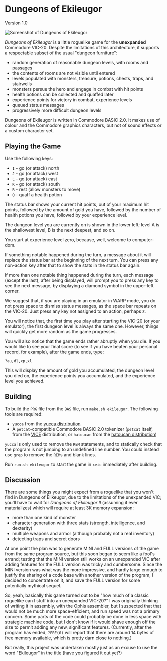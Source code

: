 Dungeons of Ekileugor
=====================

Version 1.0

![Screenshot of Dungeons of Ekileugor](https://raw.github.com/catseye/Dungeons-of-Ekileugor/master/images/dungeons-of-ekileugor.png)

_Dungeons of Ekileugor_ is a little roguelike game for the **unexpanded**
Commodore VIC-20.  Despite the limitations of this architecture, it supports
a respectable subset of the usual "dungeon furniture":

*   random generation of reasonable dungeon levels, with rooms and passages
*   the contents of rooms are not visible until entered
*   levels populated with monsters, treasure, potions, chests, traps, and
    stairwells
*   monsters persue the hero and engage in combat with hit points
*   health potions can be collected and quaffed later
*   experience points for victory in combat, experience levels
*   queued status messages
*   progressively more difficult dungeon levels

Dungeons of Ekileugor is written in Commodore BASIC 2.0.  It makes use of
colour and the Commodore graphics characters, but not of sound effects or a
custom character set.

Playing the Game
----------------

Use the following keys:

*   `I` - go (or attack) north
*   `J` - go (or attack) west
*   `L` - go (or attack) east
*   `K` - go (or attack) south
*   `R` - rest (allow monsters to move)
*   `Q` - quaff a health potion

The status bar shows your current hit points, out of your maximum hit points,
followed by the amount of gold you have, followed by the number of health
potions you have, followed by your experience level.

The dungeon level you are currently on is shown in the lower left; level A is
the shallowest level, B is the next deepest, and so on.

You start at experience level zero, because, well, welcome to computer-dom.

If something notable happened during the turn, a message about it will
replace the status bar at the beginning of the next turn.  You can press
any non-action key after that to show the stats in the status bar again.

If more than one notable thing happened during the turn, each message
(except the last), after being displayed, will prompt you to press any key
to see the next message, by displaying a diamond symbol in the upper-left
corner.

We suggest that, if you are playing in an emulator in WARP mode, you do
not press space to dismiss status messages, as the space bar repeats on
the VIC-20.  Just press any key not assigned to an action, perhaps `Z`.

You will notice that, the first time you play after starting the VIC-20
(or your emulator), the first dungeon level is always the same one.
However, things will quickly get more random as the game progresses.

You will also notice that the game ends rather abruptly when you die.  If
you would like to see your final score (to see if you have beaten your
personal record, for example), after the game ends, type:

    ?au,dl,xp,xl

This will display the amount of gold you accumulated, the dungeon level
you died on, the experience points you accumulated, and the experience level
you achieved.

Building
--------

To build the `PRG` file from the `BAS` file, run `make.sh ekileugor`.
The following tools are required:

*   `yucca` from the [yucca distribution][]
*   A `petcat`-compatible Commodore BASIC 2.0 tokenizer
    (`petcat` itself, from the [VICE][] distribution, or
     `hatoucan` from the [hatoucan distribution][])

`yucca` is only used to remove the `REM` statements, and to statically check
that the program is not jumping to an undefined line number.  You could
instead use `grep` to remove the `REM`s and blank lines.

Run `run.sh ekileugor` to start the game in `xvic` immediately after building.

[yucca distribution]: http://catseye.tc/node/yucca
[hatoucan distribution]: http://catseye.tc/node/hatoucan
[VICE]: http://vice-emu.sourceforge.net/

Discussion
----------

There are some things you might expect from a roguelike that you won't find
in Dungeons of Elikeugor, due to the limitations of the unexpanded VIC;
you'll have to wait for _Dungeons of Ekileugor II_ (assuming it ever
materializes) which will require at least 3K memory expansion:

*   more than one kind of monster
*   character generation with three stats (strength, intelligence, and
    dexterity)
*   multiple weapons and armor (although probably not a real inventory)
*   detecting traps and secret doors

At one point the plan was to generate MINI and FULL versions of the game
from the same program source, but this soon began to seem like a fool's
errand; testing that the MINI version still works on an unexpanded VIC after
adding features for the FULL version was tricky and cumbersome.  Since the
MINI version was what was the more impressive, and hardly large enough to
justify the sharing of a code base with another version of the program, I
decided to concentrate on it, and save the FULL version for some potentially
mythical sequel.

So, yeah, basically this game turned out to be "how much of a classic
roguelike can I stuff into an unexpanded VIC-20?"  I was originally thinking
of writing it in assembly, with the Ophis assembler, but I suspected that
that would not be much more space-efficient, and run speed was not a primary
concern.  Some parts of the code could probably be done in less space with
strategic machine code, but I don't know if it would shave enough off the
size to permit adding any new, significant features.  (Currently, after the
program has ended, `?FRE(0)` will report that there are around 14 bytes of
free memory available, which is pretty darn close to nothing.)

But really, this project was undertaken mostly just as an excuse to use the
word "Ekileugor" in the title (have you figured it out yet?)
